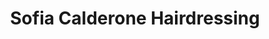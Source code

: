 ---
title: "Sofia Calderone Hairdressing"
url: /derby/sofia-calderone-hairdressing/
shop: hairdresser
---
